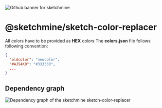 ![Github banner for sketchmine](https://dt-cdn.net/images/github-banner-2x-1777-2b23e499af.png)

# @sketchmine/sketch-color-replacer

All colors have to be provided as **HEX** colors
The **colors.json** file follows following convention:

```json
{
  "oldcolor": "newcolor",
  "#AJ54K0": "#333333",
  ...
}
```

## Dependency graph

![Dependency graph of the sketchmine sketch-color-replacer](https://dt-cdn.net/images/sketch-color-replacer-3920-0a2d6ceb84.png)
